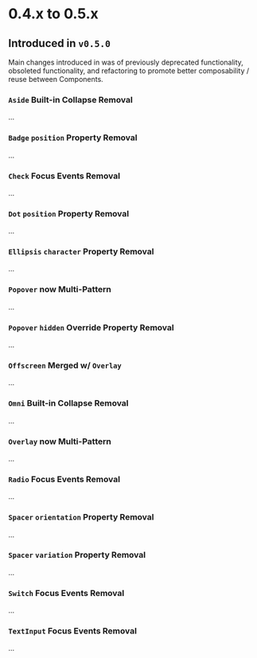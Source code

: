 # 0.4.x to 0.5.x

## Introduced in `v0.5.0`

Main changes introduced in was of previously deprecated functionality, obsoleted functionality, and refactoring to promote better composability / reuse between Components.

### `Aside` Built-in Collapse Removal

...

### `Badge` `position` Property Removal

...

### `Check` Focus Events Removal

...

### `Dot` `position` Property Removal

...

### `Ellipsis` `character` Property Removal

...

### `Popover` now Multi-Pattern

...

### `Popover` `hidden` Override Property Removal

...

### `Offscreen` Merged w/ `Overlay`

...

### `Omni` Built-in Collapse Removal

...

### `Overlay` now Multi-Pattern

...

### `Radio` Focus Events Removal

...

### `Spacer` `orientation` Property Removal

...

### `Spacer` `variation` Property Removal

...

### `Switch` Focus Events Removal

...

### `TextInput` Focus Events Removal

...
